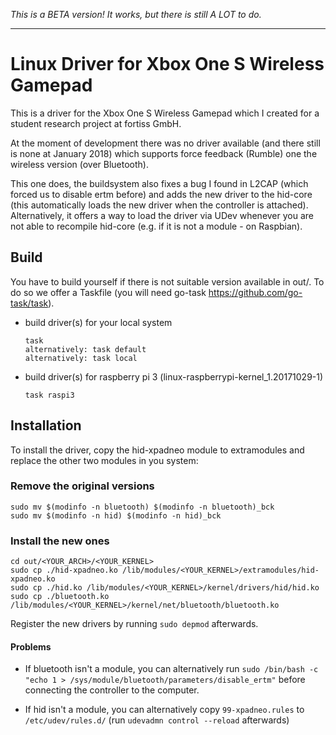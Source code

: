 *This is a BETA version! It works, but there is still A LOT to do.*

---


# Linux Driver for Xbox One S Wireless Gamepad

This is a driver for the Xbox One S Wireless Gamepad which I created for a student research project at fortiss GmbH.

At the moment of development there was no driver available (and there still is none at January 2018) which supports force feedback (Rumble) one the wireless version (over Bluetooth).

This one does, the buildsystem also fixes a bug I found in L2CAP (which forced us to disable ertm before) and adds the new driver to the hid-core (this automatically loads the new driver when the controller is attached).
Alternatively, it offers a way to load the driver via UDev whenever you are not able to recompile hid-core (e.g. if it is not a module - on Raspbian).

## Build

You have to build yourself if there is not suitable version available in out/.
To do so we offer a Taskfile (you will need go-task https://github.com/go-task/task).

- build driver(s) for your local system
  ```
  task
  alternatively: task default
  alternatively: task local
  ```

- build driver(s) for raspberry pi 3 (linux-raspberrypi-kernel_1.20171029-1)
  ```
  task raspi3
  ```

## Installation

To install the driver, copy the hid-xpadneo module to extramodules and replace the other two modules in you system:

### Remove the original versions

  ```
  sudo mv $(modinfo -n bluetooth) $(modinfo -n bluetooth)_bck
  sudo mv $(modinfo -n hid) $(modinfo -n hid)_bck
  ```

### Install the new ones

```
cd out/<YOUR_ARCH>/<YOUR_KERNEL>
sudo cp ./hid-xpadneo.ko /lib/modules/<YOUR_KERNEL>/extramodules/hid-xpadneo.ko
sudo cp ./hid.ko /lib/modules/<YOUR_KERNEL>/kernel/drivers/hid/hid.ko
sudo cp ./bluetooth.ko /lib/modules/<YOUR_KERNEL>/kernel/net/bluetooth/bluetooth.ko
```

Register the new drivers by running `sudo depmod` afterwards.


#### Problems

- If bluetooth isn't a module, you can alternatively run `sudo /bin/bash -c "echo 1 > /sys/module/bluetooth/parameters/disable_ertm"` before connecting the controller to the computer.

- If hid isn't a module, you can alternatively copy `99-xpadneo.rules` to `/etc/udev/rules.d/` (run `udevadmn control --reload` afterwards)
